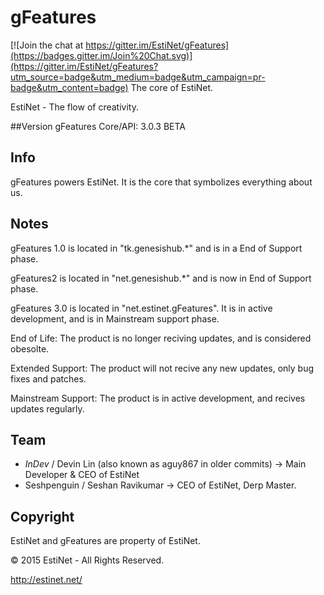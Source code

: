 # gFeatures

[![Join the chat at https://gitter.im/EstiNet/gFeatures](https://badges.gitter.im/Join%20Chat.svg)](https://gitter.im/EstiNet/gFeatures?utm_source=badge&utm_medium=badge&utm_campaign=pr-badge&utm_content=badge)
The core of EstiNet.

EstiNet - The flow of creativity.

##Version
gFeatures Core/API: 3.0.3 BETA

## Info
gFeatures powers EstiNet.
It is the core that symbolizes everything about us.

## Notes
gFeatures 1.0 is located in "tk.genesishub.*" and is in a End of Support phase.

gFeatures2 is located in "net.genesishub.*" and is now in End of Support phase.

gFeatures 3.0 is located in "net.estinet.gFeatures". It is in active development, and is in Mainstream support phase.


End of Life: The product is no longer reciving updates, and is considered obesolte.

Extended Support: The product will not recive any new updates, only bug fixes and patches.

Mainstream Support: The product is in active development, and recives updates regularly.

## Team
- _InDev_ / Devin Lin (also known as aguy867 in older commits) -> Main Developer & CEO of EstiNet
- Seshpenguin / Seshan Ravikumar -> CEO of EstiNet, Derp Master.

## Copyright
EstiNet and gFeatures are property of EstiNet.

© 2015 EstiNet - All Rights Reserved.

http://estinet.net/

